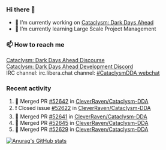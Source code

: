 ### Hi there 👋

- 🔭 I’m currently working on [Cataclysm: Dark Days Ahead](https://github.com/CleverRaven/Cataclysm-DDA)
- 🌱 I’m currently learning Large Scale Project Management

### 📫 How to reach me
[Cataclysm: Dark Days Ahead Discourse](https://discourse.cataclysmdda.org)  
[Cataclysm: Dark Days Ahead Development Discord](https://discord.gg/jFEc7Yp)  
IRC channel: irc.libera.chat channel: [#CataclysmDDA webchat](https://kiwiirc.com/nextclient/irc.libera.chat#CataclysmDDA)

### Recent activity
<!--START_SECTION:activity-->
1. 🎉 Merged PR [#52642](https://github.com/CleverRaven/Cataclysm-DDA/pull/52642) in [CleverRaven/Cataclysm-DDA](https://github.com/CleverRaven/Cataclysm-DDA)
2. ❗️ Closed issue [#52622](https://github.com/CleverRaven/Cataclysm-DDA/issues/52622) in [CleverRaven/Cataclysm-DDA](https://github.com/CleverRaven/Cataclysm-DDA)
3. 🎉 Merged PR [#52641](https://github.com/CleverRaven/Cataclysm-DDA/pull/52641) in [CleverRaven/Cataclysm-DDA](https://github.com/CleverRaven/Cataclysm-DDA)
4. 🎉 Merged PR [#52645](https://github.com/CleverRaven/Cataclysm-DDA/pull/52645) in [CleverRaven/Cataclysm-DDA](https://github.com/CleverRaven/Cataclysm-DDA)
5. 🎉 Merged PR [#52629](https://github.com/CleverRaven/Cataclysm-DDA/pull/52629) in [CleverRaven/Cataclysm-DDA](https://github.com/CleverRaven/Cataclysm-DDA)
<!--END_SECTION:activity-->

[![Anurag's GitHub stats](https://github-readme-stats.vercel.app/api?username=kevingranade)](https://github.com/anuraghazra/github-readme-stats)